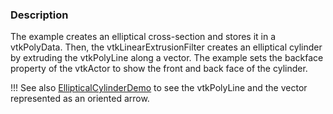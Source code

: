 ### Description
The example creates an elliptical cross-section and stores it in a vtkPolyData. Then, the vtkLinearExtrusionFilter creates an elliptical cylinder by extruding the vtkPolyLine along a vector.  The example sets the backface property of the vtkActor to show the front and back face of the cylinder.

!!! See also
    [EllipticalCylinderDemo](/Python/GeometricObjects/EllipticalCylinderDemo) to see the vtkPolyLine and the vector represented as an oriented arrow.
